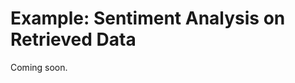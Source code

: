 # Example: Sentiment Analysis on Retrieved Data

Coming soon.
<!-- 
## Setup

Let's add an extra tool to Elysia that analyses the retrieved data and outputs sentiment scores on the objects. This modifies the default Elysia setup, so to start with, let's import Elysia, configure the LLMs and set up a tree with the default initialisation.

```python
from elysia import Tree, settings
settings.default_models()
tree = Tree(branch_initialisation = "one_branch")
```

## Custom Tool

Let's use an LLM for sentiment analysis by creating a custom tool Elysia can use. Be sure to follow the (custom tool guide)[Customising/creating_your_own_tools.md] for more information.

In this case, we want to provide a comprehensive 
```python

```
 -->

